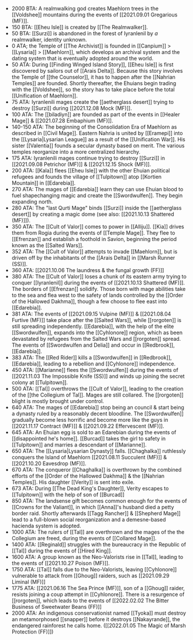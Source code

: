 * 2000 BTA: A realmwalking god creates Maehlorn trees in the [[Voldshee]] mountains during the events of [[2021.09.01 Gregarious (MF)]].
* 150 BTA: [[Eheu Isle]] is created by [[The Realmwalker]]. 
* 50 BTA: [[Surzi]] is abandoned in the forest of Iyranlenil by _a_ realmwalker, identity unknown. 
* 0 ATA; the Temple of [[The Archivist]] is founded in [[Canpium]] > [[Lysaria]] > [[Maehlorn]], which develops an archival system and the dating system that is eventually adopted around the world. 
* 50 ATA: During [[Finding Winged Island Story]], [[Eheu Isle]] is first discovered by sailors out of [[Arais Delta]]. Because this story involves the Temple of [[the Counselor]], it has to happen after the [[Nahrian Temples]] are founded. Shortly thereafter, the Ehuians begin trading with the [[Voldshee]], so the story has to take place before the total [[Unification of Maehlorn]].
* 75 ATA: Iyranlenili mages create the [[aetherglass desert]] trying to destroy [[Surzi]] during [[2021.12.08 Mock (MF)]].  
* 100 ATA: The [[biladiyn]] are founded as part of the events in [[Healer Mage]] & [[2021.07.28 Embaphium (MF)]].
* 140-150 ATA: The beginning of the Consolidation Era of Maehlorn as described in [[Civil Mage]]. Eastern Nahria is united by [[Eramepi]] into the [[Lysaria|Lysarian League]] as a result of the [[Unification War]]. His sister [[Valentia]] founds a secular dynasty based on merit. The various temples reorganize into a more centralized hierarchy. 
* 175 ATA: Iyranlenili mages continue trying to destroy [[Surzi]] in [[2021.09.08 Petrichor (MF)]] & [[2021.12.15 Shock (MF)]]. 
* 200 ATA: [[Kala]] flees [[Eheu Isle]] with the other Ehuian political refugees and founds the village of [[Tulpitown]] atop [[Kortien Mountain]] in [[Edarebia]].
* 270 ATA: The mages of [[Edarebia]] learn they can use Ehuian blood to fuel shapechanging magic and create the [[Swordwulfen]]. They begin expanding north. 
* 280 ATA: The "last Qurti Mage" binds [[Surzi]] inside the [[aetherglass desert]] by creating a magic dome (see also: [[2021.10.13 Shattered (MF)]]). 
* 350 ATA: The [[Cult of Valor]] comes to power in [[Alliju]]. [[Kia]] drives them from Rogia during the events of [[Temple Mage]]. They flee to [[Efrenzan]] and establish a foothold in Savion, beginning the period known as the [[Salted Wars]]. 
* 352 ATA: The [[Cult of Valor]] attempts to invade [[Maehlorn]], but is driven off by the inhabitants of the [[Arais Delta]] in [[Marsh Runner (SS)]].
* 360 ATA: [[2021.10.06 The laundress & the fungal growth (FF)]]
* 380 ATA: The [[Cult of Valor]] loses a chunk of its eastern army trying to conquer [[Iyranlenil]] during the events of [[2021.10.13 Shattered (MF)]]. The borders of [[Efrenzan]] solidify. Those born with mage abilities take to the sea and flea west to the safety of lands controlled by the [[Order of the Hallowed Dakhma]], though a few choose to flee east into [[Edarebia]].
* 381 ATA: The events of [[2021.09.15 Vulpine (MF)]] & [[2021.08.04 Furtive (MF)]] take place after the [[Salted Wars]], while [[rorgoten]] is still spreading independently. [[Edarebia]], with the help of the elite [[Swordwulfen]], expands into the [[Cyhlonore]] region, which as been devastated by refugees from the Salted Wars and [[rorgoten]] spread. The events of [[Swordwulfen and Delia]] and occur in [[Redbrook]], [[Edarebia]]. 
* 383 ATA: The [[Red Rider]] kills a [[Swordwulfen]] in [[Redbrook]], [[Edarebia]], leading to a rebellion and [[Cyhlonore]] independence. 
* 450 ATA: [[Marianne]] flees the [[Swordwulfen]] during the events of [[2021.11.03 The Impossible Knife (SS)]] and winds up joining the secret colony at [[Tulpitown]]. 
* 500 ATA: [[Tal]] overthrows the [[Cult of Valor]], leading to the creation of the [[the Collegium of Tal]]. Mages are still collared. The [[rorgoten]] blight is mostly brought under control. 
* 640 ATA: The mages of [[Edarebia]] stop being an council & start being a dynasty ruled by a reasonably decent bloodline. The [[Swordwulfen]] gradually become less horrific and become more like the guys in [[2021.11.17 Contract (MF)]] & [[2021.09.22 Effervescent (MF)]]. 
* 645 ATA: An Ehuian egg is sold to an Edarebian during the events of [[disappointed he's home]]. [[Burcad]] takes the girl to safety in [[Tulpitown]] and marries a descendant of [[Marianne]]. 
* 650 ATA: The [[Lysaria|Lysarian Dynasty]] falls. [[Chaghalka]] ruthlessly conquers the Island of Maehlorn [[2021.08.11 Succulent (MF)]] & [[2021.10.20 Eavesdrop (MF)]]. 
* 670 ATA: The conqueror [[Chaghalka]] is overthrown by the combined efforts of the [[Order of the Hallowed Dakhma]] & the [[Nahrian Temples]]. His daughter [[Verity]] is sent into exile. 
* 673 ATA: During [[The Dead King's Daughter]], Verity escapes to [[Tulpitown]] with the help of son of [[Burcad]]
* 850 ATA: The landsense gift becomes common enough for the events of [[Crowns for the Valiant]], in which [[Anna]]'s husband died a petty border raid. Shortly afterwards [[Tagg Rancher]] & [[Shepherd Mage]] lead to a full-blown social reorganization and a demesne-based hacienda system is adopted. 
* 1000 ATA: The rulers of [[Tal]] are overthrown and the mages of the the Collegium are freed, during the events of [[Collared Mage]]. 
* 1400 ATA: [[Reginald]] struggles with the bureaucracy in the Republic of [[Tal]] during the events of [[Hired King]]. 
* 1600 ATA: A group known as the Neo-Valorists rise in [[Tal]], leading to the events of [[2021.10.27 Poison (MF)]].
* 1750 ATA: [[Tal]] falls due to the Neo-Valorists, leaving [[Cyhlonore]] vulnerable to attack from [[Ghoug]] raiders, such as [[2021.09.29 Liminal (MF)]]
* 1775 ATA: [[2021.06.16 The Sea Prince (MF)]], son of a [[Ghoug]] raider, resists joining a coup attempt in [[Cyhlonore]].  There is a resurgence of [[rorgoten]], which leads to the events of [[2022.02.02 The Bitter Business of Sweetwater Beans (FF)]]
* 2000 ATA: An indigenous conservationist named [[Tyoka]] must destroy an metamorphosed [[snapper]] before it destroys [[Nakayrande]], the endangered rainforest he calls home. ([[2022.01.05 The Magic of Marsh Protection (FF)]])
